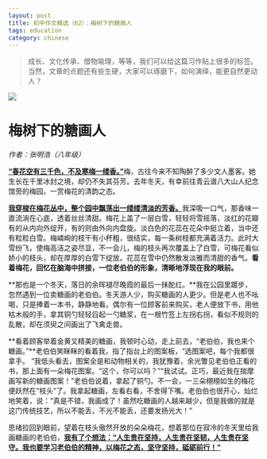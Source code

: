```yaml
---
layout: post
title: 初中作文精选（62）：梅树下的糖画人
tags: education
category: chinese
---
```


> 成长、文化传承、借物喻理，等等，我们可以给这篇习作贴上很多的标签。当然，文章的点题还有些生硬，大家可以琢磨下，如何演绎，能更自然更动人？

![](https://crsando.github.io/images/2025-07-17/export_7cf3fc.png)

# 梅树下的糖画人

*作者：张明浩（八年级）*
    
<u>**“春花空有三千色，不及寒梅一缕香。”**</u>梅，古往今来不知陶醉了多少文人墨客。她生长在千里冰封之境，却仍不失其芬芳。去年冬天，有幸前往青云谱八大山人纪念馆旁的梅园，一赏梅花的清韵之态。

<u>**我穿梭在梅花丛中，整个园中飘荡出一缕缕清淡的芳香。**</u>我深吸一口气，那香味一直流淌在心底，透着丝丝清甜。梅花上盖了一层白雪，轻轻将雪摇落，淡红的花瓣有的从内向外绽开，有的则由外向内盘旋。淡白色的花蕊在花朵中挺立着，当中还有粒粒白雪。梅嶙峋的枝干有小杯粗，很结实，每一条树枝都充满着活力。此时大雪纷飞，使梅高洁之姿尽显，不一会儿，梅的枝头再次覆盖上了白雪，可梅花看似娇小的枝头，却在厚厚的白雪下绽放。花蕊在雪中仍然散发淡雅而清甜的香气。**看着梅花，回忆在脑海中拼接，一位老伯伯的形象，清晰地浮现在我的眼前。**
  
**那也是一个冬天，落日的余晖褪尽晚霞的最后一抹酡红。**我在公园里踱步，忽然遇到一位卖糖画的老伯伯。冬天游人少，购买糖画的人更少。但是老人也不吆喝，只是捧着一本书，静静地看。偶尔有一位顾客前来购买，老人便放下书，用他枯木般的手，拿其铜勺轻轻舀起一勺糖浆，在一根竹签上左拐右拐，看似不规则的乱散，却在须臾之间画出了飞禽走兽。

**看着顾客举着金黄又精美的糖画，我顿时心动，走上前去，“老伯伯，我也来个糖画。”**老伯伯笑眯眯的看着我，指了指台上的图案板，“选图案吧，每个我都很拿手。 ”我低头看去，图案全是和动物相关的，我犹豫着，余光瞥见老伯伯正看的书，那上面有一朵梅花图案。“这个，你可以吗？”“我试试。正巧，最近我在揣摩画写新的糖画图案！”老伯伯说着，拿起了铜勺。不一会，一三朵栩栩如生的梅花便跃然在“枝头”了。我拿起糖画，左看右看，不舍得下嘴。老伯伯也很开心，灿烂地笑着，说：“真是不错，我画成了！虽然吃糖画的人越来越少，但是我做的就是这门传统技艺，所以不能丢，不光不能丢，还要发扬光大！”
  
思绪拉回到眼前，望着在枝头傲然开放的朵朵梅花，想着那位在寂冷的冬天里给我画糖画的老伯伯，<u>**我有了个想法：“人生贵在坚持，人生贵在坚韧，人生贵在坚守。我也要学习老伯伯的精神，以梅花之态，坚守坚持，砥砺前行！”**</u>